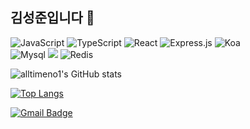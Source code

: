 ## 김성준입니다 👋

![JavaScript](https://img.shields.io/badge/javascript-%23323330.svg?style=for-the-badge&logo=javascript&logoColor=white)
![TypeScript](https://img.shields.io/badge/typescript-3178C6.svg?style=for-the-badge&logo=typescript&logoColor=white)
![React](https://img.shields.io/badge/react-61DAFB.svg?style=for-the-badge&logo=react&logoColor=white)
![Express.js](https://img.shields.io/badge/express.js-%23404d59.svg?style=for-the-badge&logo=express&logoColor=white)
![Koa](https://img.shields.io/badge/koa-33333D.svg?style=for-the-badge&logo=koa&logoColor=white)
<br>
![Mysql](https://img.shields.io/badge/MYSQL-4479A1?style=for-the-badge&logo=MYSQL&logoColor=white)
<img src="https://img.shields.io/badge/mongoDB-47A248?style=for-the-badge&logo=MongoDB&logoColor=white">
![Redis](https://img.shields.io/badge/redis-%23DD0031.svg?style=for-the-badge&logo=redis&logoColor=white)

![alltimeno1's GitHub stats](https://github-readme-stats.vercel.app/api?username=alltimeno1&theme=default&show_icons=true)

[![Top Langs](https://github-readme-stats.vercel.app/api/top-langs/?username=sounwoo&langs_count=8)](https://github.com/sounwoo/github-readme-stats) 

[![Gmail Badge](https://img.shields.io/badge/Gmail-d14836?style=flat-square&logo=Gmail&logoColor=white&link=mailto:hzcd108@gmail.com)](mailto:hzcd108@gmail.com)

